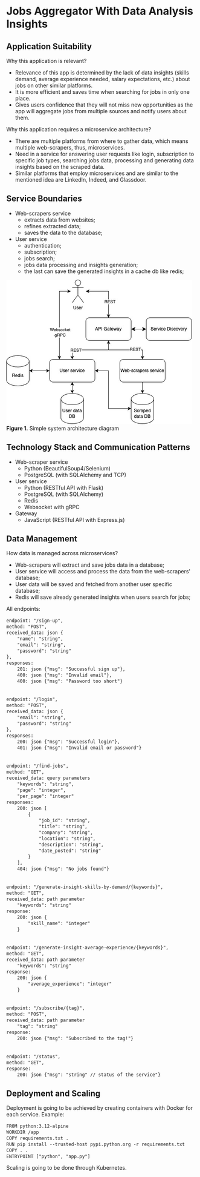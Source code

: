 # Jobs Aggregator With Data Analysis Insights

## Application Suitability
Why this application is relevant?
<br>
- Relevance of this app is determined by the lack of data insights (skills demand, average experience needed, salary expectations, etc.) about jobs on other similar platforms.
- It is more efficient and saves time when searching for jobs in only one place.
- Gives users confidence that they will not miss new opportunities as the app will aggregate jobs from multiple sources and notify users about them.

Why this application requires a microservice architecture?
- There are multiple platforms from where to gather data, which means multiple web-scrapers, thus, microservices.
- Need in a service for answering user requests like login, subscription to specific job types, searching jobs data, processing and generating data insights based on the scraped data.
- Similar platforms that employ microservices and are similar to the mentioned idea are LinkedIn, Indeed, and Glassdoor.

## Service Boundaries
- Web-scrapers service
    - extracts data from websites;
    - refines extracted data;
    - saves the data to the database;
- User service
    - authentication;
    - subscription;
    - jobs search;
    - jobs data processing and insights generation;
    - the last can save the generated insights in a cache db like redis;

![alt text](imgs/architecture.jpg)
<br>
<b>Figure 1.</b> Simple system architecture diagram

## Technology Stack and Communication Patterns
- Web-scraper service
    - Python (BeautifulSoup4/Selenium)
    - PostgreSQL (with SQLAlchemy and TCP)
- User service
    - Python (RESTful API with Flask)
    - PostgreSQL (with SQLAlchemy)
    - Redis
    - Websocket with gRPC
- Gateway
    - JavaScript (RESTful API with Express.js)

## Data Management
How data is managed across microservices?
- Web-scrapers will extract and save jobs data in a database;
- User service will access and process the data from the web-scrapers' database;
- User data will be saved and fetched from another user specific database;
- Redis will save already generated insights when users search for jobs;

All endpoints:
```
endpoint: "/sign-up",
method: "POST",
received_data: json {
    "name": "string",
    "email": "string",
    "password": "string"
},
responses:
    201: json {"msg": "Successful sign up"},
    400: json {"msg": "Invalid email"},
    400: json {"msg": "Password too short"}


endpoint: "/login",
method: "POST",
received_data: json {
    "email": "string",
    "password": "string"
},
responses:
    200: json {"msg": "Successful login"},
    401: json {"msg": "Invalid email or password"}


endpoint: "/find-jobs",
method: "GET",
received_data: query parameters
    "keywords": "string",
    "page": "integer",
    "per_page": "integer"
responses:
    200: json [
        {
            "job_id": "string",
            "title": "string",
            "company": "string",
            "location": "string",
            "description": "string",
            "date_posted": "string"
        }
    ],
    404: json {"msg": "No jobs found"}


endpoint: "/generate-insight-skills-by-demand/{keywords}",
method: "GET",
received_data: path parameter
    "keywords": "string"
response:
    200: json {
        "skill_name": "integer"
    }


endpoint: "/generate-insight-average-experience/{keywords}",
method: "GET",
received_data: path parameter 
    "keywords": "string"
response:
    200: json {
        "average_experience": "integer"
    }


endpoint: "/subscribe/{tag}",
method: "POST",
received_data: path parameter
    "tag": "string"
response:
    200: json {"msg": "Subscribed to the tag!"}


endpoint: "/status",
method: "GET",
response:
    200: json {"msg": "string" // status of the service"}
```

## Deployment and Scaling
Deployment is going to be achieved by creating containers with Docker for each service.
Example:
```
FROM python:3.12-alpine
WORKDIR /app
COPY requirements.txt .
RUN pip install --trusted-host pypi.python.org -r requirements.txt
COPY . .
ENTRYPOINT ["python", "app.py"]
```

Scaling is going to be done through Kubernetes.
